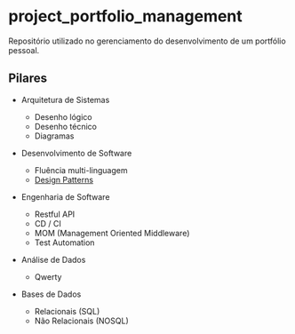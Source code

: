 # project_portfolio_management
Repositório utilizado no gerenciamento do desenvolvimento de um portfólio pessoal.

## Pilares

- Arquitetura de Sistemas
  - Desenho lógico
  - Desenho técnico
  - Diagramas

- Desenvolvimento de Software
  - Fluência multi-linguagem
  - [Design Patterns](https://github.com/araujoit/design_patterns)

- Engenharia de Software
  - Restful API
  - CD / CI
  - MOM (Management Oriented Middleware)
  - Test Automation

- Análise de Dados
  - Qwerty

- Bases de Dados
  - Relacionais (SQL)
  - Não Relacionais (NOSQL)
